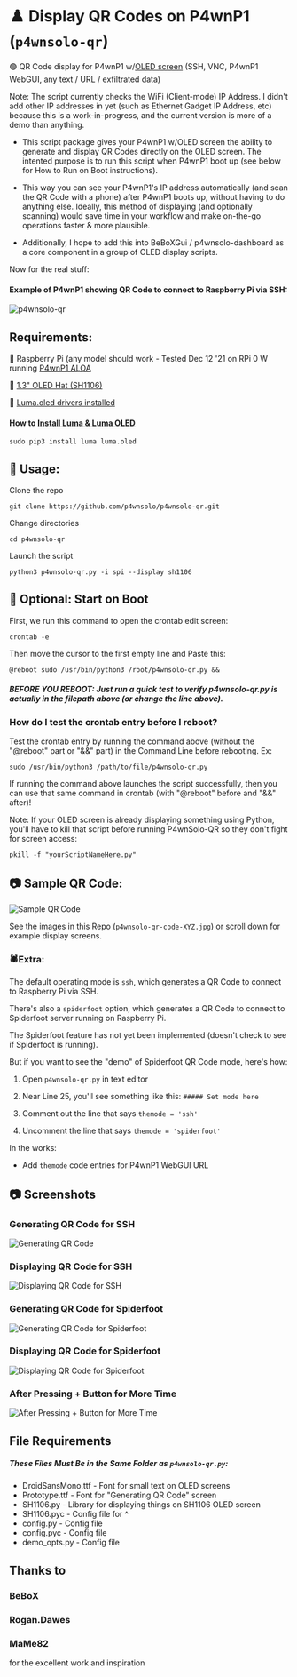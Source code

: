# ♟️ Display QR Codes on P4wnP1 (`p4wnsolo-qr`)
🟢 QR Code display for P4wnP1 w/[OLED screen](https://www.waveshare.com/1.3inch-oled-hat.htm) (SSH, VNC, P4wnP1 WebGUI, any text / URL / exfiltrated data)

Note:  The script currently checks the WiFi (Client-mode) IP Address.  I didn't add other IP addresses in yet (such as Ethernet Gadget IP Address, etc) because this is a work-in-progress, and the current version is more of a demo than anything.

* This script package gives your P4wnP1 w/OLED screen the ability to generate and display QR Codes directly on the OLED screen.
The intented purpose is to run this script when P4wnP1 boot up (see below for How to Run on Boot instructions).

* This way you can see your P4wnP1's IP address automatically (and scan the QR Code with a phone) after P4wnP1 boots up, without having to do anything else.
Ideally, this method of displaying (and optionally scanning) would save time in your workflow and make on-the-go operations faster & more plausible.

* Additionally, I hope to add this into BeBoXGui / p4wnsolo-dashboard as a core component in a group of OLED display scripts.

Now for the real stuff:

#### Example of P4wnP1 showing QR Code to connect to Raspberry Pi via SSH:
![p4wnsolo-qr](p4wnsolo-qr-code-ssh-display.jpg)

## Requirements:

🔵 Raspberry Pi (any model should work - Tested Dec 12 '21 on RPi 0 W running [P4wnP1 ALOA](https://github.com/RoganDawes/P4wnP1_aloa)

🔵 [1.3" OLED Hat (SH1106)](https://www.waveshare.com/1.3inch-oled-hat.htm) 

🔵 [Luma.oled drivers installed](https://osintool.com/sh1106-oled-screen)

#### How to [Install Luma & Luma OLED](https://github.com/pimoroni/sh1106-python)

`sudo pip3 install luma luma.oled`

## 🔨 Usage:

Clone the repo

`git clone https://github.com/p4wnsolo/p4wnsolo-qr.git`

Change directories

`cd p4wnsolo-qr`

Launch the script

`python3 p4wnsolo-qr.py -i spi --display sh1106`

## 🚀 Optional:  Start on Boot

First, we run this command to open the crontab edit screen:

`crontab -e`

Then move the cursor to the first empty line and Paste this:

`@reboot sudo /usr/bin/python3 /root/p4wnsolo-qr.py &&`

##### *BEFORE YOU REBOOT*:  Just run a quick test to verify p4wnsolo-qr.py is actually in the filepath above (or change the line above).

### How do I test the crontab entry before I reboot?

Test the crontab entry by running the command above (without the "@reboot" part or "&&" part) in the Command Line before rebooting.  Ex:

`sudo /usr/bin/python3 /path/to/file/p4wnsolo-qr.py`

If running the command above launches the script successfully, then you can use that same command in crontab (with "@reboot" before and "&&" after)!

Note:  If your OLED screen is already displaying something using Python, you'll have to kill that script before running P4wnSolo-QR so they don't fight for screen access:

`pkill -f "yourScriptNameHere.py"`

## 📷 Sample QR Code:

![Sample QR Code](qr.png)

See the images in this Repo (`p4wnsolo-qr-code-XYZ.jpg`) or scroll down for example display screens.

### 🕷Extra:

The default operating mode is `ssh`, which generates a QR Code to connect to Raspberry Pi via SSH.

There's also a `spiderfoot` option, which generates a QR Code to connect to Spiderfoot server running on Raspberry Pi.

The Spiderfoot feature has not yet been implemented (doesn't check to see if Spiderfoot is running).

But if you want to see the "demo" of Spiderfoot QR Code mode, here's how:

1.  Open `p4wnsolo-qr.py` in text editor

2.  Near Line 25, you'll see something like this:  `##### Set mode here`

3.  Comment out the line that says `themode = 'ssh'`

4.  Uncomment the line that says `themode = 'spiderfoot'`

In the works:

- Add `themode` code entries for P4wnP1 WebGUI URL
  
## 📷 Screenshots
  
### Generating QR Code for SSH
![Generating QR Code](p4wnsolo-qr-code-ssh-generating.jpg)
 
### Displaying QR Code for SSH
![Displaying QR Code for SSH](p4wnsolo-qr-code-ssh-display.jpg)
  
### Generating QR Code for Spiderfoot
![Generating QR Code for Spiderfoot](p4wnsolo-qr-code-spiderfoot-generating.jpg)

### Displaying QR Code for Spiderfoot
![Displaying QR Code for Spiderfoot](p4wnsolo-qr-code-spiderfoot-display-notime.jpg)
  
### After Pressing + Button for More Time
![After Pressing + Button for More Time](p4wnsolo-qr-code-spiderfoot-display.jpg)

  
## File Requirements
  ##### These Files Must Be in the Same Folder as `p4wnsolo-qr.py`:
  * DroidSansMono.ttf - Font for small text on OLED screens
  * Prototype.ttf - Font for "Generating QR Code" screen
  * SH1106.py - Library for displaying things on SH1106 OLED screen
  * SH1106.pyc - Config file for ^
  * config.py - Config file
  * config.pyc - Config file
  * demo_opts.py - Config file
  
  
  
  
## Thanks to
 ### BeBoX
 ### Rogan.Dawes
 ### MaMe82
for the excellent work and inspiration
